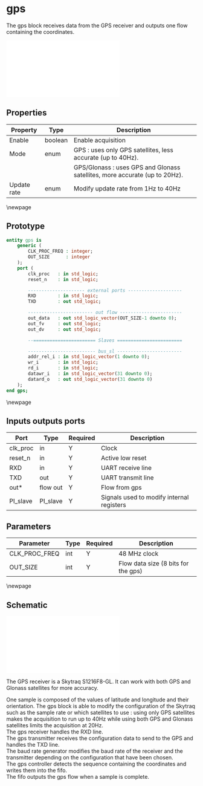 # gps

The gps block receives data from the GPS receiver and outputs one flow containing the coordinates. 


![MPU](schema_gps.pdf)

## Properties

Property | Type  | Description
-----|-------|------------
Enable | boolean | Enable acquisition
Mode | enum | GPS : uses only GPS satellites, less accurate (up to 40Hz).
|    |      | GPS/Glonass : uses GPS and Glonass satellites, more accurate (up to 20Hz).
Update rate | enum | Modify update rate from 1Hz to 40Hz

\newpage

## Prototype

```vhdl
entity gps is
	generic (
		CLK_PROC_FREQ : integer;
		OUT_SIZE      : integer
	);
	port (
		clk_proc   : in std_logic;
		reset_n    : in std_logic;

		--------------------- external ports --------------------
		RXD        : in std_logic;
		TXD        : out std_logic;

		------------------------ out flow -----------------------
		out_data   : out std_logic_vector(OUT_SIZE-1 downto 0);
		out_fv     : out std_logic;
		out_dv     : out std_logic;

		--======================= Slaves ========================

		------------------------- bus_sl ------------------------
		addr_rel_i : in std_logic_vector(1 downto 0);
		wr_i       : in std_logic;
		rd_i       : in std_logic;
		datawr_i   : in std_logic_vector(31 downto 0);
		datard_o   : out std_logic_vector(31 downto 0)
	);
end gps;
```
\newpage

## Inputs outputs ports

Port | Type | Required | Description
-----|------|----------|------------
clk_proc | in | Y | Clock
reset_n | in | Y | Active low reset
RXD | in | Y | UART receive line
TXD | out | Y | UART transmit line
out* | flow out | Y | Flow from gps
PI_slave | PI_slave | Y | Signals used to modify internal registers

## Parameters

Parameter | Type | Required | Description
-----|------|----------|------------
CLK_PROC_FREQ | int | Y | 48 MHz clock
OUT_SIZE | int | Y | Flow data size (8 bits for the gps)

\newpage

## Schematic
![Schematic](gps_schema_global.pdf)

The GPS receiver is a Skytraq S1216F8-GL. It can work with both GPS and Glonass satellites for more accuracy.   

One sample is composed of the values of latitude and longitude and their orientation. The gps block is able to modify the configuration of the Skytraq such as the sample rate or which satellites to use : using only GPS satellites makes the acquisition to run up to 40Hz while using both GPS and Glonass satellites limits the acquisition at 20Hz.   
The gps receiver handles the RXD line.  
The gps transmitter receives the configuration data to send to the GPS and handles the TXD line.  
The baud rate generator modifies the baud rate of the receiver and the transmitter depending on the configuration that have been chosen.  
The gps controller detects the sequence containing the coordinates and writes them into the fifo.  
The fifo outputs the gps flow when a sample is complete.  

